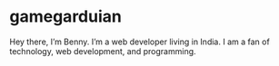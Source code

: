 # gamegarduian
Hey there, I’m Benny. I’m a web developer living in India. I am a fan of technology, web development, and programming.
